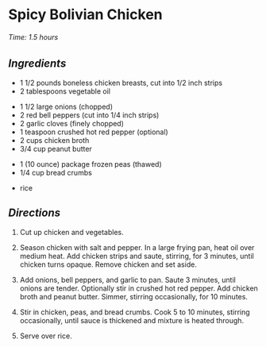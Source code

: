 # Spicy Bolivian Chicken

######  Time: 1.5 hours

##  *Ingredients*

- 1 1/2 pounds boneless chicken breasts, cut into 1/2 inch strips
- 2 tablespoons vegetable oil
<!--  -->
- 1 1/2 large onions (chopped)
- 2 red bell peppers (cut into 1/4 inch strips)
- 2 garlic cloves (finely chopped)
- 1 teaspoon crushed hot red pepper (optional)
- 2 cups chicken broth
- 3/4 cup peanut butter
<!--  -->
- 1 (10 ounce) package frozen peas (thawed)
- 1/4 cup bread crumbs
<!--  -->
- rice

##  *Directions*

1. Cut up chicken and vegetables.

2. Season chicken with salt and pepper.  In a large frying pan, heat oil
over medium heat. Add chicken strips and saute, stirring, for 3
minutes, until chicken turns opaque. Remove chicken and set aside.

3. Add onions, bell peppers, and garlic to pan. Saute 3 minutes, until
onions are tender. Optionally stir in crushed hot red pepper. Add
chicken broth and peanut butter. Simmer, stirring occasionally, for
10 minutes.

4. Stir in chicken, peas, and bread crumbs. Cook 5 to 10 minutes,
stirring occasionally, until sauce is thickened and mixture is heated
through.

5. Serve over rice.